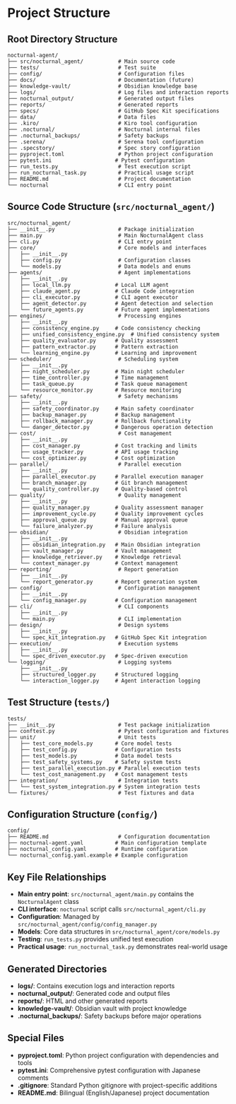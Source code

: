 # Project Structure

## Root Directory Structure
```
nocturnal-agent/
├── src/nocturnal_agent/           # Main source code
├── tests/                         # Test suite
├── config/                        # Configuration files
├── docs/                          # Documentation (future)
├── knowledge-vault/               # Obsidian knowledge base
├── logs/                          # Log files and interaction reports
├── nocturnal_output/              # Generated output files
├── reports/                       # Generated reports
├── specs/                         # GitHub Spec Kit specifications
├── data/                          # Data files
├── .kiro/                         # Kiro tool configuration
├── .nocturnal/                    # Nocturnal internal files
├── .nocturnal_backups/            # Safety backups
├── .serena/                       # Serena tool configuration
├── .specstory/                    # Spec story configuration
├── pyproject.toml                 # Python project configuration
├── pytest.ini                    # Pytest configuration
├── run_tests.py                   # Test execution script
├── run_nocturnal_task.py          # Practical usage script
├── README.md                      # Project documentation
└── nocturnal                      # CLI entry point
```

## Source Code Structure (`src/nocturnal_agent/`)
```
src/nocturnal_agent/
├── __init__.py                    # Package initialization
├── main.py                        # Main NocturnalAgent class
├── cli.py                         # CLI entry point
├── core/                          # Core models and interfaces
│   ├── __init__.py
│   ├── config.py                  # Configuration classes
│   └── models.py                  # Data models and enums
├── agents/                        # Agent implementations
│   ├── __init__.py
│   ├── local_llm.py              # Local LLM agent
│   ├── claude_agent.py           # Claude Code integration
│   ├── cli_executor.py           # CLI agent executor
│   ├── agent_detector.py         # Agent detection and selection
│   └── future_agents.py          # Future agent implementations
├── engines/                       # Processing engines
│   ├── __init__.py
│   ├── consistency_engine.py     # Code consistency checking
│   ├── unified_consistency_engine.py  # Unified consistency system
│   ├── quality_evaluator.py      # Quality assessment
│   ├── pattern_extractor.py      # Pattern extraction
│   └── learning_engine.py        # Learning and improvement
├── scheduler/                     # Scheduling system
│   ├── __init__.py
│   ├── night_scheduler.py        # Main night scheduler
│   ├── time_controller.py        # Time management
│   ├── task_queue.py             # Task queue management
│   └── resource_monitor.py       # Resource monitoring
├── safety/                        # Safety mechanisms
│   ├── __init__.py
│   ├── safety_coordinator.py     # Main safety coordinator
│   ├── backup_manager.py         # Backup management
│   ├── rollback_manager.py       # Rollback functionality
│   └── danger_detector.py        # Dangerous operation detection
├── cost/                          # Cost management
│   ├── __init__.py
│   ├── cost_manager.py           # Cost tracking and limits
│   ├── usage_tracker.py          # API usage tracking
│   └── cost_optimizer.py         # Cost optimization
├── parallel/                      # Parallel execution
│   ├── __init__.py
│   ├── parallel_executor.py      # Parallel execution manager
│   ├── branch_manager.py         # Git branch management
│   └── quality_controller.py     # Quality-based control
├── quality/                       # Quality management
│   ├── __init__.py
│   ├── quality_manager.py        # Quality assessment manager
│   ├── improvement_cycle.py      # Quality improvement cycles
│   ├── approval_queue.py         # Manual approval queue
│   └── failure_analyzer.py       # Failure analysis
├── obsidian/                      # Obsidian integration
│   ├── __init__.py
│   ├── obsidian_integration.py   # Main Obsidian integration
│   ├── vault_manager.py          # Vault management
│   ├── knowledge_retriever.py    # Knowledge retrieval
│   └── context_manager.py        # Context management
├── reporting/                     # Report generation
│   ├── __init__.py
│   └── report_generator.py       # Report generation system
├── config/                        # Configuration management
│   ├── __init__.py
│   └── config_manager.py         # Configuration management
├── cli/                           # CLI components
│   ├── __init__.py
│   └── main.py                    # CLI implementation
├── design/                        # Design systems
│   ├── __init__.py
│   └── spec_kit_integration.py   # GitHub Spec Kit integration
├── execution/                     # Execution systems
│   ├── __init__.py
│   └── spec_driven_executor.py   # Spec-driven execution
└── logging/                       # Logging systems
    ├── __init__.py
    ├── structured_logger.py      # Structured logging
    └── interaction_logger.py     # Agent interaction logging
```

## Test Structure (`tests/`)
```
tests/
├── __init__.py                    # Test package initialization
├── conftest.py                    # Pytest configuration and fixtures
├── unit/                          # Unit tests
│   ├── test_core_models.py       # Core model tests
│   ├── test_config.py            # Configuration tests
│   ├── test_models.py            # Data model tests
│   ├── test_safety_systems.py    # Safety system tests
│   ├── test_parallel_execution.py # Parallel execution tests
│   └── test_cost_management.py   # Cost management tests
├── integration/                   # Integration tests
│   └── test_system_integration.py # System integration tests
└── fixtures/                      # Test fixtures and data
```

## Configuration Structure (`config/`)
```
config/
├── README.md                      # Configuration documentation
├── nocturnal-agent.yaml          # Main configuration template
├── nocturnal_config.yaml         # Runtime configuration
└── nocturnal_config.yaml.example # Example configuration
```

## Key File Relationships
- **Main entry point**: `src/nocturnal_agent/main.py` contains the `NocturnalAgent` class
- **CLI interface**: `nocturnal` script calls `src/nocturnal_agent/cli.py`
- **Configuration**: Managed by `src/nocturnal_agent/config/config_manager.py`
- **Models**: Core data structures in `src/nocturnal_agent/core/models.py`
- **Testing**: `run_tests.py` provides unified test execution
- **Practical usage**: `run_nocturnal_task.py` demonstrates real-world usage

## Generated Directories
- **logs/**: Contains execution logs and interaction reports
- **nocturnal_output/**: Generated code and output files
- **reports/**: HTML and other generated reports
- **knowledge-vault/**: Obsidian vault with project knowledge
- **.nocturnal_backups/**: Safety backups before major operations

## Special Files
- **pyproject.toml**: Python project configuration with dependencies and tools
- **pytest.ini**: Comprehensive pytest configuration with Japanese comments
- **.gitignore**: Standard Python gitignore with project-specific additions
- **README.md**: Bilingual (English/Japanese) project documentation